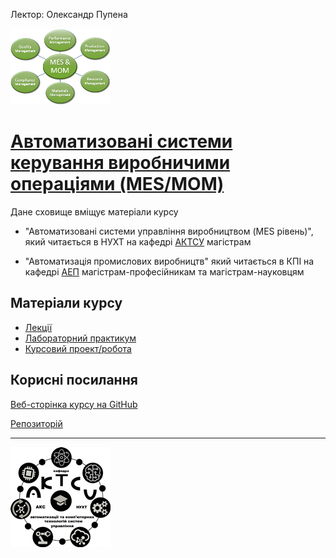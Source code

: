 Лектор: Олександр Пупена

![](media/mom.png)

# [Автоматизовані системи керування виробничими операціями (MES/MOM)](https://pupenasan.github.io/MOMdisc/)        

Дане сховище вміщує матеріали курсу 

- "Автоматизовані системи управління виробництвом (MES рівень)", який читається в НУХТ на кафедрі [АКТСУ](http://www.iasu-nuft.pp.ua/) магістрам

- "Автоматизація промислових виробництв" який читається в КПІ на кафедрі [АЕП](https://atep.kpi.ua/) магістрам-професійникам та магістрам-науковцям

## Матеріали курсу

- [Лекції](лекції/README.md)
- [Лабораторний практикум](лабораторні/README.md)
- [Курсовий проект/робота](курсовий/method.md)

## Корисні посилання

[Веб-сторінка курсу на GitHub](https://pupenasan.github.io/MOMdisc/)

[Репозиторій](https://github.com/pupenasan/MOM)

---

![](media/1.png)